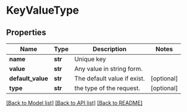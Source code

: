# KeyValueType

## Properties
Name | Type | Description | Notes
------------ | ------------- | ------------- | -------------
**name** | **str** | Unique key | 
**value** | **str** | Any value in string form. | 
**default_value** | **str** | The default value if exist. | [optional] 
**type** | **str** | the type of the request. | [optional] 

[[Back to Model list]](../README.md#documentation-for-models) [[Back to API list]](../README.md#documentation-for-api-endpoints) [[Back to README]](../README.md)

